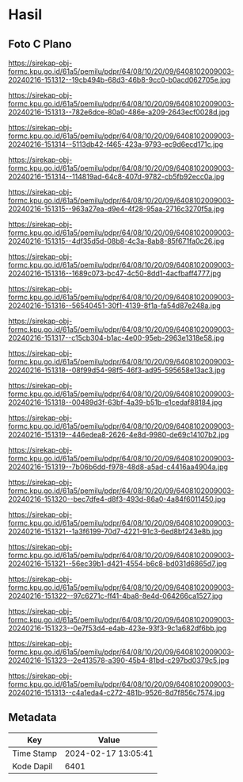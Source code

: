 # Hasil

## Foto C Plano

https://sirekap-obj-formc.kpu.go.id/61a5/pemilu/pdpr/64/08/10/20/09/6408102009003-20240216-151312--19cb494b-68d3-46b8-9cc0-b0acd062705e.jpg

https://sirekap-obj-formc.kpu.go.id/61a5/pemilu/pdpr/64/08/10/20/09/6408102009003-20240216-151313--782e6dce-80a0-486e-a209-2643ecf0028d.jpg

https://sirekap-obj-formc.kpu.go.id/61a5/pemilu/pdpr/64/08/10/20/09/6408102009003-20240216-151314--5113db42-f465-423a-9793-ec9d6ecd171c.jpg

https://sirekap-obj-formc.kpu.go.id/61a5/pemilu/pdpr/64/08/10/20/09/6408102009003-20240216-151314--114819ad-64c8-407d-9782-cb5fb92ecc0a.jpg

https://sirekap-obj-formc.kpu.go.id/61a5/pemilu/pdpr/64/08/10/20/09/6408102009003-20240216-151315--963a27ea-d9e4-4f28-95aa-2716c3270f5a.jpg

https://sirekap-obj-formc.kpu.go.id/61a5/pemilu/pdpr/64/08/10/20/09/6408102009003-20240216-151315--4df35d5d-08b8-4c3a-8ab8-85f671fa0c26.jpg

https://sirekap-obj-formc.kpu.go.id/61a5/pemilu/pdpr/64/08/10/20/09/6408102009003-20240216-151316--1689c073-bc47-4c50-8dd1-4acfbaff4777.jpg

https://sirekap-obj-formc.kpu.go.id/61a5/pemilu/pdpr/64/08/10/20/09/6408102009003-20240216-151316--56540451-30f1-4139-8f1a-fa54d87e248a.jpg

https://sirekap-obj-formc.kpu.go.id/61a5/pemilu/pdpr/64/08/10/20/09/6408102009003-20240216-151317--c15cb304-b1ac-4e00-95eb-2963e1318e58.jpg

https://sirekap-obj-formc.kpu.go.id/61a5/pemilu/pdpr/64/08/10/20/09/6408102009003-20240216-151318--08f99d54-98f5-46f3-ad95-595658e13ac3.jpg

https://sirekap-obj-formc.kpu.go.id/61a5/pemilu/pdpr/64/08/10/20/09/6408102009003-20240216-151318--00489d3f-63bf-4a39-b51b-e1cedaf88184.jpg

https://sirekap-obj-formc.kpu.go.id/61a5/pemilu/pdpr/64/08/10/20/09/6408102009003-20240216-151319--446edea8-2626-4e8d-9980-de69c14107b2.jpg

https://sirekap-obj-formc.kpu.go.id/61a5/pemilu/pdpr/64/08/10/20/09/6408102009003-20240216-151319--7b06b6dd-f978-48d8-a5ad-c4416aa4904a.jpg

https://sirekap-obj-formc.kpu.go.id/61a5/pemilu/pdpr/64/08/10/20/09/6408102009003-20240216-151320--bec7dfe4-d8f3-493d-86a0-4a84f6011450.jpg

https://sirekap-obj-formc.kpu.go.id/61a5/pemilu/pdpr/64/08/10/20/09/6408102009003-20240216-151321--1a3f6199-70d7-4221-91c3-6ed8bf243e8b.jpg

https://sirekap-obj-formc.kpu.go.id/61a5/pemilu/pdpr/64/08/10/20/09/6408102009003-20240216-151321--56ec39b1-d421-4554-b6c8-bd031d6865d7.jpg

https://sirekap-obj-formc.kpu.go.id/61a5/pemilu/pdpr/64/08/10/20/09/6408102009003-20240216-151322--97c6271c-ff41-4ba8-8e4d-064266ca1527.jpg

https://sirekap-obj-formc.kpu.go.id/61a5/pemilu/pdpr/64/08/10/20/09/6408102009003-20240216-151323--0e7f53d4-e4ab-423e-93f3-9c1a682df6bb.jpg

https://sirekap-obj-formc.kpu.go.id/61a5/pemilu/pdpr/64/08/10/20/09/6408102009003-20240216-151323--2e413578-a390-45b4-81bd-c297bd0379c5.jpg

https://sirekap-obj-formc.kpu.go.id/61a5/pemilu/pdpr/64/08/10/20/09/6408102009003-20240216-151313--c4a1eda4-c272-481b-9526-8d7f856c7574.jpg


## Metadata

| Key        | Value               |
| ---------- | ------------------- |
| Time Stamp | 2024-02-17 13:05:41 |
| Kode Dapil | 6401                |



